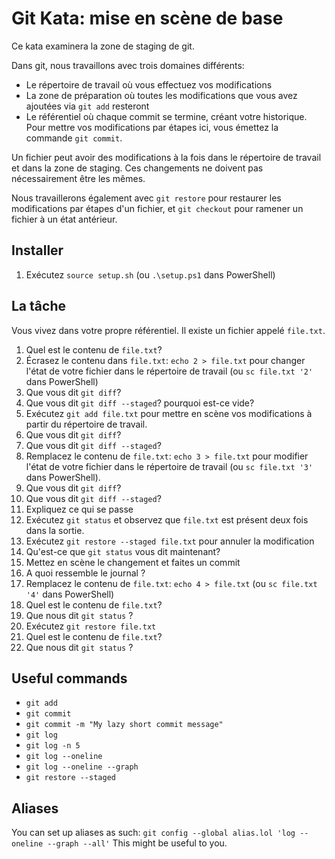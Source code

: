 # Git Kata: mise en scène de base

Ce kata examinera la zone de staging de git.

Dans git, nous travaillons avec trois domaines différents:

* Le répertoire de travail où vous effectuez vos modifications
* La zone de préparation où toutes les modifications que vous avez ajoutées via `git add` resteront
* Le référentiel où chaque commit se termine, créant votre historique. Pour mettre vos modifications par étapes ici, vous émettez la commande `git commit`.

Un fichier peut avoir des modifications à la fois dans le répertoire de travail et dans la zone de staging.
Ces changements ne doivent pas nécessairement être les mêmes.

Nous travaillerons également avec `git restore` pour restaurer les modifications par étapes d'un fichier, et `git checkout` pour ramener un fichier à un état antérieur.

## Installer

1. Exécutez `source setup.sh` (ou `.\setup.ps1` dans PowerShell)

## La tâche

Vous vivez dans votre propre référentiel. Il existe un fichier appelé `file.txt`.

1. Quel est le contenu de `file.txt`?
2. Écrasez le contenu dans `file.txt`: `echo 2 > file.txt` pour changer l'état de votre fichier dans le répertoire de travail (ou `sc file.txt '2'` dans PowerShell)
3. Que vous dit `git diff`?
4. Que vous dit `git diff --staged`? pourquoi est-ce vide?
5. Exécutez `git add file.txt` pour mettre en scène vos modifications à partir du répertoire de travail.
6. Que vous dit `git diff`?
7. Que vous dit `git diff --staged`?
8. Remplacez le contenu de `file.txt`: `echo 3 > file.txt` pour modifier l'état de votre fichier dans le répertoire de travail (ou `sc file.txt '3'` dans PowerShell).
9. Que vous dit `git diff`?
10. Que vous dit `git diff --staged`?
11. Expliquez ce qui se passe
12. Exécutez `git status` et observez que `file.txt` est présent deux fois dans la sortie.
13. Exécutez `git restore --staged file.txt` pour annuler la modification
14. Qu'est-ce que `git status` vous dit maintenant?
15. Mettez en scène le changement et faites un commit
16. A quoi ressemble le journal ?
17. Remplacez le contenu de `file.txt`: `echo 4 > file.txt` (ou `sc file.txt '4'` dans PowerShell)
18. Quel est le contenu de `file.txt`?
19. Que nous dit `git status` ?
20. Exécutez `git restore file.txt`
21. Quel est le contenu de `file.txt`?
22. Que nous dit `git status` ?

## Useful commands

- `git add`
- `git commit`
- `git commit -m "My lazy short commit message"`
- `git log`
- `git log -n 5`
- `git log --oneline`
- `git log --oneline --graph`
- `git restore --staged`

## Aliases

You can set up aliases as such:
`git config --global alias.lol 'log --oneline --graph --all'`
This might be useful to you.
